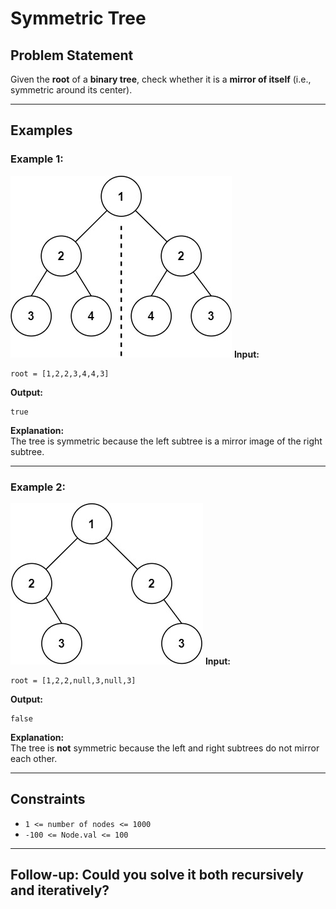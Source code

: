 # Symmetric Tree

## Problem Statement

Given the **root** of a **binary tree**, check whether it is a **mirror of itself** (i.e., symmetric around its center).

---

## Examples

### Example 1:
![alt text](image.png)
**Input:**  
```plaintext
root = [1,2,2,3,4,4,3]
```
**Output:**  
```plaintext
true
```
**Explanation:**  
The tree is symmetric because the left subtree is a mirror image of the right subtree.

---

### Example 2:
![alt text](image-1.png)
**Input:**  
```plaintext
root = [1,2,2,null,3,null,3]
```
**Output:**  
```plaintext
false
```
**Explanation:**  
The tree is **not** symmetric because the left and right subtrees do not mirror each other.

---

## Constraints

- `1 <= number of nodes <= 1000`
- `-100 <= Node.val <= 100`

---

## Follow-up:  Could you solve it both recursively and iteratively?